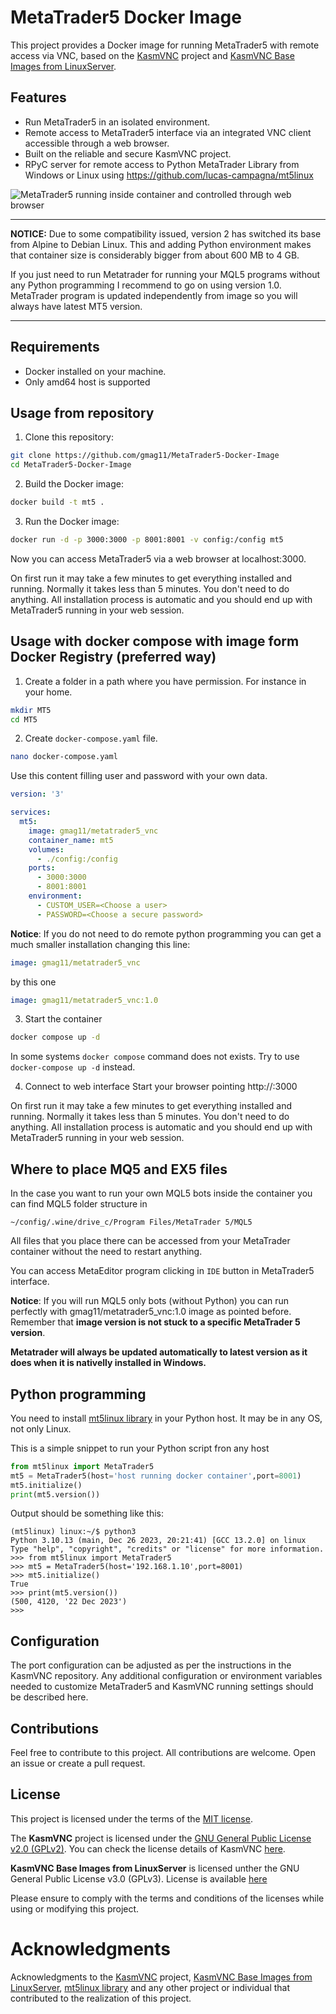 # MetaTrader5 Docker Image

This project provides a Docker image for running MetaTrader5 with remote access via VNC, based on the [KasmVNC](https://github.com/kasmtech/KasmVNC) project and [KasmVNC Base Images from LinuxServer](https://github.com/linuxserver/docker-baseimage-kasmvnc).

## Features

- Run MetaTrader5 in an isolated environment.
- Remote access to MetaTrader5 interface via an integrated VNC client accessible through a web browser.
- Built on the reliable and secure KasmVNC project.
- RPyC server for remote access to Python MetaTrader Library from Windows or Linux using https://github.com/lucas-campagna/mt5linux

![MetaTrader5 running inside container and controlled through web browser](https://imgur.com/v6Hm9pa.png)

----------

**NOTICE:**
Due to some compatibility issued, version 2 has switched its base from Alpine to Debian Linux. This and adding Python environment makes that container size is considerably bigger from about 600 MB to 4 GB.

If you just need to run Metatrader for running your MQL5 programs without any Python programming I recommend to go on using version 1.0. MetaTrader program is updated independently from image so you will always have latest MT5 version.

-----------

## Requirements

- Docker installed on your machine.
- Only amd64 host is supported

## Usage from repository

1. Clone this repository:
```bash
git clone https://github.com/gmag11/MetaTrader5-Docker-Image
cd MetaTrader5-Docker-Image
```

2. Build the Docker image:
```bash
docker build -t mt5 .
```

3. Run the Docker image:
```bash
docker run -d -p 3000:3000 -p 8001:8001 -v config:/config mt5
```

Now you can access MetaTrader5 via a web browser at localhost:3000.

On first run it may take a few minutes to get everything installed and running. Normally it takes less than 5 minutes. You don't need to do anything. All installation process is automatic and you should end up with MetaTrader5 running in your web session.

## Usage with docker compose with image form Docker Registry (preferred way)

1. Create a folder in a path where you have permission. For instance in your home.
```bash
mkdir MT5
cd MT5
```

2. Create `docker-compose.yaml` file.
```bash
nano docker-compose.yaml
```

Use this content filling user and password with your own data.

```yaml
version: '3'

services:
  mt5:
    image: gmag11/metatrader5_vnc
    container_name: mt5
    volumes:
      - ./config:/config
    ports:
      - 3000:3000
      - 8001:8001
    environment:
      - CUSTOM_USER=<Choose a user>
      - PASSWORD=<Choose a secure password>
```

**Notice**: If you do not need to do remote python programming you can get a much smaller installation changing this line:

```yaml
image: gmag11/metatrader5_vnc
```

by this one


```yaml
image: gmag11/metatrader5_vnc:1.0
```

3. Start the container
```bash
docker compose up -d
```

In some systems `docker compose` command does not exists. Try to use `docker-compose up -d` instead.

4. Connect to web interface
   Start your browser pointing http://<your ip address>:3000

On first run it may take a few minutes to get everything installed and running. Normally it takes less than 5 minutes. You don't need to do anything. All installation process is automatic and you should end up with MetaTrader5 running in your web session.

## Where to place MQ5 and EX5 files
In the case you want to run your own MQL5 bots inside the container you can find MQL5 folder structure in 

```
~/config/.wine/drive_c/Program Files/MetaTrader 5/MQL5
```

All files that you place there can be accessed from your MetaTrader container without the need to restart anything.

You can access MetaEditor program clicking in `IDE` button in MetaTrader5 interface.

**Notice**: If you will run MQL5 only bots (without Python) you can run perfectly with gmag11/metatrader5_vnc:1.0 image as pointed before. Remember that **image version is not stuck to a specific MetaTrader 5 version**.

**Metatrader will always be updated automatically to latest version as it does when it is nativelly installed in Windows.**

## Python programming

You need to install [mt5linux library](https://github.com/lucas-campagna/mt5linux) in your Python host. It may be in any OS, not only Linux.

This is a simple snippet to run your Python script fron any host

```python
from mt5linux import MetaTrader5
mt5 = MetaTrader5(host='host running docker container',port=8001)
mt5.initialize()
print(mt5.version())
```

Output should be something like this:

```
(mt5linux) linux:~/$ python3
Python 3.10.13 (main, Dec 26 2023, 20:21:41) [GCC 13.2.0] on linux
Type "help", "copyright", "credits" or "license" for more information.
>>> from mt5linux import MetaTrader5
>>> mt5 = MetaTrader5(host='192.168.1.10',port=8001)
>>> mt5.initialize()
True
>>> print(mt5.version())
(500, 4120, '22 Dec 2023')
>>>
```

## Configuration
The port configuration can be adjusted as per the instructions in the KasmVNC repository. Any additional configuration or environment variables needed to customize MetaTrader5 and KasmVNC running settings should be described here.

## Contributions
Feel free to contribute to this project. All contributions are welcome. Open an issue or create a pull request.

## License

This project is licensed under the terms of the [MIT license](https://opensource.org/license/mit/). 

The **KasmVNC** project is licensed under the [GNU General Public License v2.0 (GPLv2)](https://www.gnu.org/licenses/old-licenses/gpl-2.0.en.html). You can check the license details of KasmVNC [here](https://github.com/kasmtech/KasmVNC/blob/master/LICENSE.TXT).

**KasmVNC Base Images from LinuxServer** is licensed unther the GNU General Public License v3.0 (GPLv3). License is available [here](https://github.com/linuxserver/docker-baseimage-kasmvnc/blob/master/LICENSE)

Please ensure to comply with the terms and conditions of the licenses while using or modifying this project.

# Acknowledgments
Acknowledgments to the [KasmVNC](https://github.com/kasmtech/KasmVNC) project, [KasmVNC Base Images from LinuxServer](https://github.com/linuxserver/docker-baseimage-kasmvnc/tree/master), [mt5linux library](https://github.com/lucas-campagna/mt5linux)  and any other project or individual that contributed to the realization of this project.
